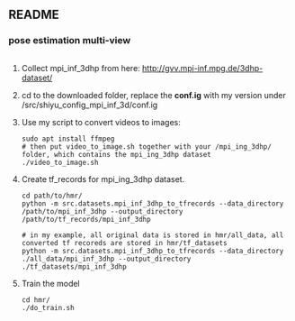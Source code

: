 ## README

### pose estimation multi-view

```

```



1. Collect mpi_inf_3dhp from here: http://gvv.mpi-inf.mpg.de/3dhp-dataset/

2. cd to the downloaded folder, replace the **conf.ig** with my version under /src/shiyu_config_mpi_inf_3d/conf.ig

3. Use my script to convert videos to images:

   ```shell
   sudo apt install ffmpeg
   # then put video_to_image.sh together with your /mpi_ing_3dhp/ folder, which contains the mpi_ing_3dhp dataset 
   ./video_to_image.sh
   ```

   

2. Create tf_records for mpi_ing_3dhp dataset. 

   ```shell
   cd path/to/hmr/
   python -m src.datasets.mpi_inf_3dhp_to_tfrecords --data_directory /path/to/mpi_inf_3dhp --output_directory /path/to/tf_records/mpi_inf_3dhp
   
   # in my example, all original data is stored in hmr/all_data, all converted tf recoreds are stored in hmr/tf_datasets
   python -m src.datasets.mpi_inf_3dhp_to_tfrecords --data_directory ./all_data/mpi_inf_3dhp --output_directory ./tf_datasets/mpi_inf_3dhp
   
   ```

3. Train the model

   ```shell
   cd hmr/
   ./do_train.sh
   ```

   